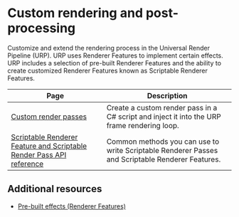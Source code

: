 # Custom rendering and post-processing 

Customize and extend the rendering process in the Universal Render Pipeline (URP). URP uses Renderer Features to implement certain effects. URP includes a selection of pre-built Renderer Features and the ability to create customized Renderer Features known as Scriptable Renderer Features.

| Page | Description |
|-|-|
|[Custom render passes](renderer-features/custom-rendering-passes.md)|Create a custom render pass in a C# script and inject it into the URP frame rendering loop.|
|[Scriptable Renderer Feature and Scriptable Render Pass API reference](renderer-features/scriptable-renderer-features/scriptable-renderer-feature-reference.md)|Common methods you can use to write Scriptable Renderer Passes and Scriptable Renderer Features.|

## Additional resources

- [Pre-built effects (Renderer Features)](urp-renderer-feature.md)
